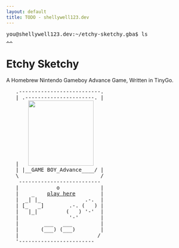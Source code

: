 ```yaml
---
layout: default
title: TODO - shellywell123.dev
---
```

<pre>
you@shellywell123.dev:~/etchy-sketchy.gba$ ls
<a href="./index.html">..</a>
</pre>

# Etchy Sketchy
A Homebrew Nintendo Gameboy Advance Game, Written in TinyGo.

<pre>
   .--------------------------.
   | .----------------------. |
   |   <img src="./attachments/gba-etchy-sketchy.gif" width="175
  ">
   | |__GAME BOY_Advance____/ |
   \                          /   
    --------------------------
   |            o             |
   |    _    <a href="https://shellywell123.github.io/Etchy-Sketchy.gba/emulator/gbajs2/">play here</a>        |
   |  _| |_              .-.  |
   | [_   _]        .-. (   ) |
   |   |_|         (   ) '-'  |
   |                '-'       |
   |        ___   ___         |
   |       (___) (___)        |
   |                         /
   '------------------------
</pre>
